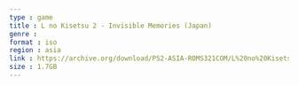 ```yaml
---
type : game
title : L no Kisetsu 2 - Invisible Memories (Japan)
genre : 
format : iso
region : asia
link : https://archive.org/download/PS2-ASIA-ROMS321COM/L%20no%20Kisetsu%202%20-%20Invisible%20Memories%20%28Japan%29.7z
size : 1.7GB
---
```

